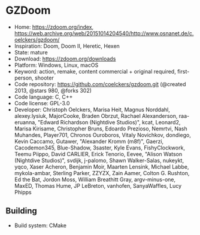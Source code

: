 # GZDoom

- Home: https://zdoom.org/index, https://web.archive.org/web/20151014204540/http://www.osnanet.de/c.oelckers/gzdoom/
- Inspiration: Doom, Doom II, Heretic, Hexen
- State: mature
- Download: https://zdoom.org/downloads
- Platform: Windows, Linux, macOS
- Keyword: action, remake, content commercial + original required, first-person, shooter
- Code repository: https://github.com/coelckers/gzdoom.git (@created 2013, @stars 980, @forks 302)
- Code language: C, C++
- Code license: GPL-3.0
- Developer: Christoph Oelckers, Marisa Heit, Magnus Norddahl, alexey.lysiuk, MajorCooke, Braden Obrzut, Rachael Alexanderson, raa-eruanna, "Edward Richardson (Nightdive Studios)", kcat, Leonard2, Marisa Kirisame, Christopher Bruns, Edoardo Prezioso, Nemrtvi, Nash Muhandes, Player701, Chronos Ouroboros, Vitaly Novichkov, dondiego, Kevin Caccamo, Gutawer, "Alexander Kromm (m8f)", Gaerzi, Cacodemon345, Blue-Shadow, 3saster, Kyle Evans, FishyClockwork, Teemu Piippo, David CARLIER, Erick Tenorio, Eevee, "Alison Watson (Nightdive Studios)", svdijk, j-palomo, Shawn Walker-Salas, nukeykt, yqco, Xaser Acheron, Benjamin Moir, Maarten Lensink, Michael Labbe, mykola-ambar, Sterling Parker, ZZYZX, Zain Aamer, Colton G. Rushton, Ed the Bat, Jordon Moss, William Breathitt Gray, argv-minus-one, MaxED, Thomas Hume, JP LeBreton, vanhofen, SanyaWaffles, Lucy Phipps

## Building

- Build system: CMake
